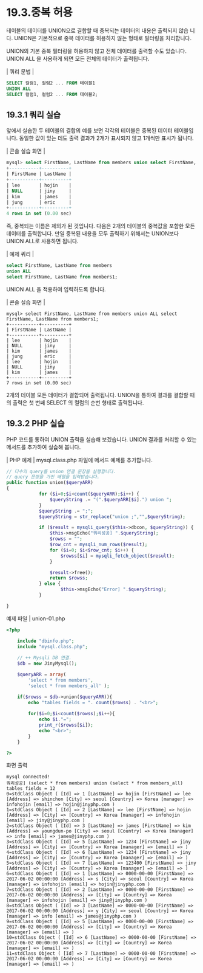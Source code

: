 # 19.3.중복 허용 
테이블의 데이터를 UNION으로 결합할 때 중복되는 데이터의 내용은 출력되지 않습 니다. UNION은 기본적으로 중복 데이터를 허용하지 않는 형태로 필터링을 처리합니다.  

UNION의 기본 중복 필터링을 허용하지 않고 전체 데이터를 출력할 수도 있습니다. UNION ALL 을 사용하게 되면 모든 전체의 데이터가 출력됩니다.  

| 쿼리 문법 | 
```sql
SELECT 컬럼1, 컬럼2 ... FROM 테이블1 
UNION ALL 
SELECT 컬럼1, 컬럼2 ... FROM 테이블2; 
```

## 19.3.1 쿼리 실습 
앞에서 실습한 두 테이블의 결합의 예를 보면 각각의 테이블은 중복된 데이터 테이블입 니다. 동일한 값이 있는 데도 출력 결과가 2개가 표시되지 않고 1개씩만 표시가 됩니다.  

| 콘솔 실습 화면 | 
```sql
mysql> select FirstName, LastName from members union select FirstName, LastName from members1;
+-----------+----------+
| FirstName | LastName |
+-----------+----------+
| lee       | hojin    |
| NULL      | jiny     |
| kim       | james    |
| jung      | eric     |
+-----------+----------+
4 rows in set (0.00 sec)
```

즉, 중복되는 이름은 제외가 된 것입니다. 다음은 2개의 테이블의 중복값을 포함한 모든 데이터를 출력합니다. 만일 중복된 내용을 모두 출력하기 위해서는 UNION보다 UNION ALL로 사용하면 됩니다.  

| 예제 쿼리 | 
```sql
select FirstName, LastName from members 
union ALL 
select FirstName, LastName from members1; 
```
UNION ALL 을 적용하여 입력하도록 합니다. 

| 콘솔 실습 화면 | 
```
mysql> select FirstName, LastName from members union ALL select FirstName, LastName from members1;
+-----------+----------+
| FirstName | LastName |
+-----------+----------+
| lee       | hojin    |
| NULL      | jiny     |
| kim       | james    |
| jung      | eric     |
| lee       | hojin    |
| NULL      | jiny     |
| kim       | james    |
+-----------+----------+
7 rows in set (0.00 sec)
```

2개의 테이블 모든 데이터가 결합되어 출력됩니다. UNION을 통하여 결과를 결합할 때 의 출력은 첫 번째 SELECT 의 컬럼의 순번 형태로 출력됩니다.  

## 19.3.2 PHP 실습 
PHP 코드를 통하여 UNION 출력을 실습해 보겠습니다. UNION 결과를 처리할 수 있는 메서드를 추가하여 실습해 봅니다.  

| PHP 예제 | 
mysql.class.php 파일에 메서드 예제를 추가합니다. 
```php
// 다수의 query를 union 연결 문장을 실행합니다.
// query 문장을 가진 배열을 입력받습니다.
public function union($queryARR)
{
            for ($i=0;$i<count($queryARR);$i++) {
                $queryString .= "(".$queryARR[$i].") union ";
            }
            $queryString .= ";";
            $queryString = str_replace("union ;","",$queryString);

            if ($result = mysqli_query($this->dbcon, $queryString)) {
                $this->msgEcho("쿼리성공] ".$queryString);
                $rowss = "";
                $row_cnt = mysqli_num_rows($result);
                for ($i=0; $i<$row_cnt; $i++) {
                    $rowss[$i] = mysqli_fetch_object($result);
                }

                $result->free();
                return $rowss;
            } else {
                    $this->msgEcho("Error] ".$queryString);
            }            

}

```

예제 파일 | union-01.php 
```php
<?php

	include "dbinfo.php";
	include "mysql.class.php";
 
	// ++ Mysqli DB 연결.
	$db = new JinyMysql();

	$queryARR = array(
 		'select * from members',
		'select * from members_all' ); 

	if($rowss = $db->union($queryARR)){
		echo "tables fields = ". count($rowss) . "<br>";
 
		for($i=0;$i<count($rowss);$i++){
			echo $i."=";            
			print_r($rowss[$i]);
			echo "<br>";
		}
	}

?>

```

화면 출력  
```
mysql connected!
쿼리성공] (select * from members) union (select * from members_all)
tables fields = 12
0=stdClass Object ( [Id] => 1 [LastName] => hojin [FirstName] => lee [Address] => shinchon [City] => seoul [Country] => Korea [manager] => infohojin [email] => hojin@jinyphp.com )
1=stdClass Object ( [Id] => 2 [LastName] => lee [FirstName] => hojin [Address] => [City] => [Country] => Korea [manager] => infohojin [email] => jiny@jinyphp.com )
2=stdClass Object ( [Id] => 3 [LastName] => james [FirstName] => kim [Address] => youngdun-po [City] => seoul [Country] => Korea [manager] => info [email] => james@jinyphp.com )
3=stdClass Object ( [Id] => 5 [LastName] => 1234 [FirstName] => jiny [Address] => [City] => [Country] => Korea [manager] => [email] => )
4=stdClass Object ( [Id] => 6 [LastName] => 1234 [FirstName] => jiny [Address] => [City] => [Country] => Korea [manager] => [email] => )
5=stdClass Object ( [Id] => 7 [LastName] => 123400 [FirstName] => jiny [Address] => [City] => [Country] => Korea [manager] => [email] => )
6=stdClass Object ( [Id] => 1 [LastName] => 0000-00-00 [FirstName] => 2017-06-02 00:00:00 [Address] => s [City] => seoul [Country] => Korea [manager] => infohojin [email] => hojin@jinyphp.com )
7=stdClass Object ( [Id] => 2 [LastName] => 0000-00-00 [FirstName] => 2017-06-02 00:00:00 [Address] => [City] => [Country] => Korea [manager] => infohojin [email] => jiny@jinyphp.com )
8=stdClass Object ( [Id] => 3 [LastName] => 0000-00-00 [FirstName] => 2017-06-02 00:00:00 [Address] => y [City] => seoul [Country] => Korea [manager] => info [email] => james@jinyphp.com )
9=stdClass Object ( [Id] => 5 [LastName] => 0000-00-00 [FirstName] => 2017-06-02 00:00:00 [Address] => [City] => [Country] => Korea [manager] => [email] => )
10=stdClass Object ( [Id] => 6 [LastName] => 0000-00-00 [FirstName] => 2017-06-02 00:00:00 [Address] => [City] => [Country] => Korea [manager] => [email] => )
11=stdClass Object ( [Id] => 7 [LastName] => 0000-00-00 [FirstName] => 2017-06-02 00:00:00 [Address] => [City] => [Country] => Korea [manager] => [email] => ) 
```